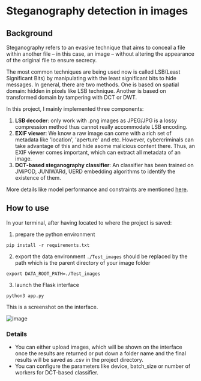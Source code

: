 # Steganography detection in images

## Background
Steganography refers to an evasive technique that aims to conceal a file within another file – in this case, an image – without altering the appearance of the original file to ensure secrecy.

The most common techniques are being used now is called LSB(Least Significant Bits) by manipulating with the least significant bits to hide messages.
In general, there are two methods. One is based on spatial domain: hidden in pixels like LSB technique. Another is based on transformed domain by tampering with DCT or DWT.

In this project, I mainly implemented three components:
1. **LSB decoder**: only work with .png images as JPEG/JPG is a lossy compression method thus cannot really accommodate LSB encoding.
2. **EXIF viewer**: We know a raw image can come with a rich set of metadata like 'location', 'aperture' and etc. However, cybercriminals can take advantage of this and hide asome malicious content there. Thus, an EXIF viewer
comes important, which can extract all metadata of an image.
3. **DCT-based steganography classifier**: An classifier has been trained on JMiPOD, JUNIWARd, UERD embedding algorithms to identify the existence of them.

More details like model performance and constraints are mentioned [here](https://drive.google.com/file/d/1XONCLq2AGtTrX5dw-aQmdoh6A30EKifX/view?usp=sharing).
## How to use
In your terminal, after having located to where the project is saved:
1. prepare the python environment

```pip install -r requirements.txt```

2. export the data environment
```./Test_images``` should be replaced by the path which is the parent directory of your image folder

```export DATA_ROOT_PATH=./Test_images```

3. launch the Flask interface

```python3 app.py```

This is a screenshot on the interface.

![image](https://user-images.githubusercontent.com/77568908/196149563-b228bee7-e722-400e-ba8e-38baccac5656.png)
### Details
- You can either upload images, which will be shown on the interface once the results are returned or put down a folder name and the final results will be saved as .csv in the project directory.
- You can configure the parameters like device, batch_size or number of workers for DCT-based classifier.
